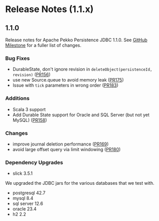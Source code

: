 # Release Notes (1.1.x)

## 1.1.0

Release notes for Apache Pekko Persistence JDBC 1.1.0. See [GitHub Milestone](https://github.com/apache/pekko-persistence-jdbc/milestone/1?closed=1) for a fuller list of changes.

### Bug Fixes

* DurableState, don't ignore revision in `deleteObject(persistenceId, revision)` ([PR156](https://github.com/apache/pekko-persistence-jdbc/pull/156))
* use new Source.queue to avoid memory leak ([PR175](https://github.com/apache/pekko-persistence-jdbc/pull/175))
* Issue with `tick` parameters in wrong order ([PR183](https://github.com/apache/pekko-persistence-jdbc/pull/183))

### Additions

* Scala 3 support
* Add Durable State support for Oracle and SQL Server (but not yet MySQL) ([PR158](https://github.com/apache/pekko-persistence-jdbc/pull/158))

### Changes

* improve journal deletion performance ([PR169](https://github.com/apache/pekko-persistence-jdbc/pull/169))
* avoid large offset query via limit windowing ([PR180](https://github.com/apache/pekko-persistence-jdbc/pull/180))

### Dependency Upgrades

* slick 3.5.1

We upgraded the JDBC jars for the various databases that we test with. 

* postgresql 42.7
* mysql 8.4
* sql server 12.6
* oracle 23.4
* h2 2.2
